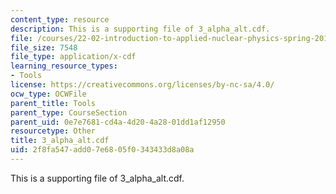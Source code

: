 ```yaml
---
content_type: resource
description: This is a supporting file of 3_alpha_alt.cdf.
file: /courses/22-02-introduction-to-applied-nuclear-physics-spring-2012/2f8fa547add07e6805f0343433d8a08a_3_alpha_alt.cdf
file_size: 7548
file_type: application/x-cdf
learning_resource_types:
- Tools
license: https://creativecommons.org/licenses/by-nc-sa/4.0/
ocw_type: OCWFile
parent_title: Tools
parent_type: CourseSection
parent_uid: 0e7e7681-cd4a-4d20-4a28-01dd1af12950
resourcetype: Other
title: 3_alpha_alt.cdf
uid: 2f8fa547-add0-7e68-05f0-343433d8a08a
---
```

This is a supporting file of 3_alpha_alt.cdf.